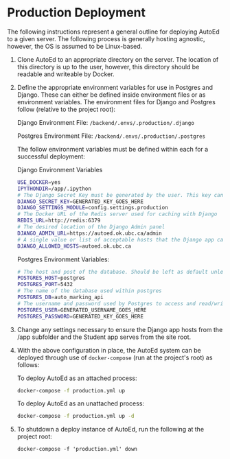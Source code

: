 # Production Deployment

The following instructions represent a general outline for deploying AutoEd to a given server. The following process is generally hosting agnostic, however, the OS is assumed to be Linux-based.

1. Clone AutoEd to an appropriate directory on the server. The location of this directory is up to the user, however, this directory should be readable and writeable by Docker.

2. Define the appropriate environment variables for use in Postgres and Django. These can either be defined inside environment files or as environment variables. The environment files for Django and Postgres follow (relative to the project root):

    Django Environment File: `/backend/.envs/.production/.django`

    Postgres Environment File: `/backend/.envs/.production/.postgres`

    The follow environment variables must be defined within each for a successful deployment:

    Django Environment Variables
    ```bash
    USE_DOCKER=yes
    IPYTHONDIR=/app/.ipython
    # The Django Secret Key must be generated by the user. This key can be any random, lengthy string (recommended minimum of 16 chars).
    DJANGO_SECRET_KEY=GENERATED_KEY_GOES_HERE
    DJANGO_SETTINGS_MODULE=config.settings.production
    # The Docker URL of the Redis server used for caching with Django
    REDIS_URL=http://redis:6379
    # The desired location of the Django Admin panel
    DJANGO_ADMIN_URL=https://autoed.ok.ubc.ca/admin
    # A single value or list of acceptable hosts that the Django app can be accessed from
    DJANGO_ALLOWED_HOSTS=autoed.ok.ubc.ca
    ```

    Postgres Environment Variables:
    ```bash
    # The host and post of the database. Should be left as default unless changed explicitly in the codebase.
    POSTGRES_HOST=postgres
    POSTGRES_PORT=5432
    # The name of the database used within postgres
    POSTGRES_DB=auto_marking_api
    # The username and password used by Postgres to access and read/write to the database. These values should be randomly generated and kept secret.
    POSTGRES_USER=GENERATED_USERNAME_GOES_HERE
    POSTGRES_PASSWORD=GENERATED_KEY_GOES_HERE
    ```

3. Change any settings necessary to ensure the Django app hosts from the /app subfolder and the Student app serves from the site root.

4. With the above configuration in place, the AutoEd system can be deployed through use of `docker-compose` (run at the project's root) as follows:

    To deploy AutoEd as an attached process:
    ```bash
    docker-compose -f production.yml up
    ```

    To deploy AutoEd as an unattached process:
    ```bash
    docker-compose -f production.yml up -d
    ```

5. To shutdown a deploy instance of AutoEd, run the following at the project root:

    ```
    docker-compose -f 'production.yml' down
    ```